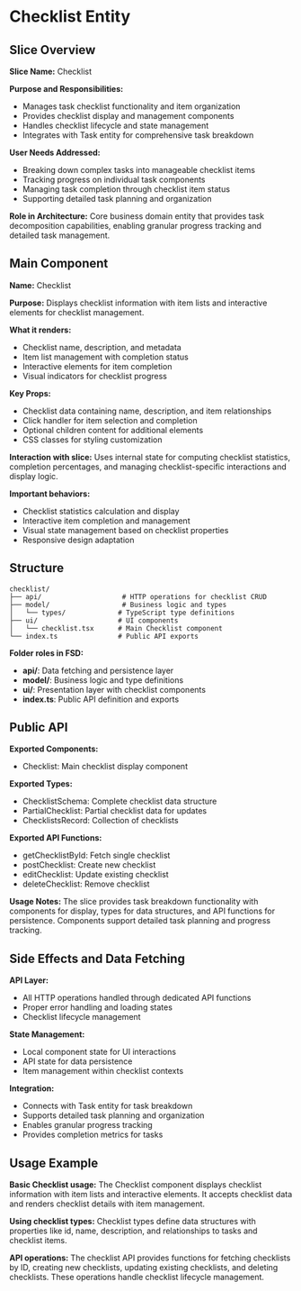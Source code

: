 # Checklist Entity

## Slice Overview

**Slice Name:** Checklist

**Purpose and Responsibilities:**

- Manages task checklist functionality and item organization
- Provides checklist display and management components
- Handles checklist lifecycle and state management
- Integrates with Task entity for comprehensive task breakdown

**User Needs Addressed:**

- Breaking down complex tasks into manageable checklist items
- Tracking progress on individual task components
- Managing task completion through checklist item status
- Supporting detailed task planning and organization

**Role in Architecture:**
Core business domain entity that provides task decomposition capabilities, enabling granular progress tracking and detailed task management.

## Main Component

**Name:** Checklist

**Purpose:** Displays checklist information with item lists and interactive elements for checklist management.

**What it renders:**

- Checklist name, description, and metadata
- Item list management with completion status
- Interactive elements for item completion
- Visual indicators for checklist progress

**Key Props:**

- Checklist data containing name, description, and item relationships
- Click handler for item selection and completion
- Optional children content for additional elements
- CSS classes for styling customization

**Interaction with slice:**
Uses internal state for computing checklist statistics, completion percentages, and managing checklist-specific interactions and display logic.

**Important behaviors:**

- Checklist statistics calculation and display
- Interactive item completion and management
- Visual state management based on checklist properties
- Responsive design adaptation

## Structure

```
checklist/
├── api/                    # HTTP operations for checklist CRUD
├── model/                  # Business logic and types
│   └── types/             # TypeScript type definitions
├── ui/                    # UI components
│   └── checklist.tsx      # Main Checklist component
└── index.ts               # Public API exports
```

**Folder roles in FSD:**

- **api/**: Data fetching and persistence layer
- **model/**: Business logic and type definitions
- **ui/**: Presentation layer with checklist components
- **index.ts**: Public API definition and exports

## Public API

**Exported Components:**

- Checklist: Main checklist display component

**Exported Types:**

- ChecklistSchema: Complete checklist data structure
- PartialChecklist: Partial checklist data for updates
- ChecklistsRecord: Collection of checklists

**Exported API Functions:**

- getChecklistById: Fetch single checklist
- postChecklist: Create new checklist
- editChecklist: Update existing checklist
- deleteChecklist: Remove checklist

**Usage Notes:**
The slice provides task breakdown functionality with components for display, types for data structures, and API functions for persistence. Components support detailed task planning and progress tracking.

## Side Effects and Data Fetching

**API Layer:**

- All HTTP operations handled through dedicated API functions
- Proper error handling and loading states
- Checklist lifecycle management

**State Management:**

- Local component state for UI interactions
- API state for data persistence
- Item management within checklist contexts

**Integration:**

- Connects with Task entity for task breakdown
- Supports detailed task planning and organization
- Enables granular progress tracking
- Provides completion metrics for tasks

## Usage Example

**Basic Checklist usage:**
The Checklist component displays checklist information with item lists and interactive elements. It accepts checklist data and renders checklist details with item management.

**Using checklist types:**
Checklist types define data structures with properties like id, name, description, and relationships to tasks and checklist items.

**API operations:**
The checklist API provides functions for fetching checklists by ID, creating new checklists, updating existing checklists, and deleting checklists. These operations handle checklist lifecycle management.
